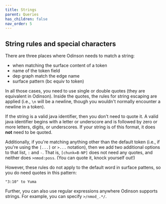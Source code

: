 ```yaml
---  
title: Strings
parent: Queries
has_children: false 
nav_order: 5
---  
```


## String rules and special characters

There are three places where Odinson needs to match a string:
- when matching the surface content of a token 
- name of the token field
- dep graph match the edge name
- surface pattern (bc equiv to token)

In all those cases, you need to use single or double quotes (they are equivalent in Odinson).  Inside the quotes, the rules for string escaping are applied (i.e., `\n` will be a newline, though you wouldn't normally encounter a newline in a token).  

If the string is a valid java identifier, then you don't need to quote it.
A valid java identifier begins with a letter or underscore and is followed by zero or more letters, digits, or underscores.  If your string is of this format, it does **not** need to be quoted.

Additionally, if you're matching anything other than the default token (i.e., if you're using the `[...]` or `>...` notation), then we add two additional options to that list, `:` and `-`.  That is, `[chunk=B-NP]` does not need any quotes, and neither does `>nmod:poss`. (You can quote it, knock yourself out!)

However, these rules do not apply to the default word in surface pattens, so  you do need quotes in this pattern: 
    
    "3:10" to Yuma

Further, you can also use regular expressions anywhere Odinson supports strings.  For example, you can specify `>/nmod_.*/`.

